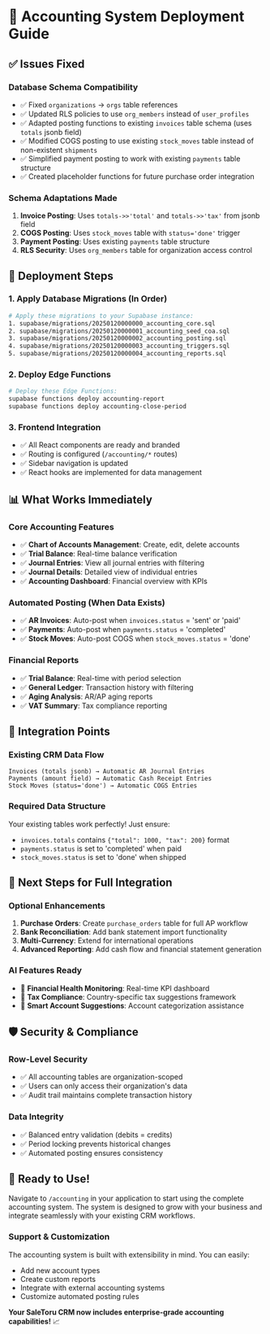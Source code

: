 # 🧮 Accounting System Deployment Guide

## ✅ **Issues Fixed**

### **Database Schema Compatibility**
- ✅ Fixed `organizations` → `orgs` table references
- ✅ Updated RLS policies to use `org_members` instead of `user_profiles`
- ✅ Adapted posting functions to existing `invoices` table schema (uses `totals` jsonb field)
- ✅ Modified COGS posting to use existing `stock_moves` table instead of non-existent `shipments`
- ✅ Simplified payment posting to work with existing `payments` table structure
- ✅ Created placeholder functions for future purchase order integration

### **Schema Adaptations Made**
1. **Invoice Posting**: Uses `totals->>'total'` and `totals->>'tax'` from jsonb field
2. **COGS Posting**: Uses `stock_moves` table with `status='done'` trigger
3. **Payment Posting**: Uses existing `payments` table structure
4. **RLS Security**: Uses `org_members` table for organization access control

## 🚀 **Deployment Steps**

### **1. Apply Database Migrations (In Order)**
```bash
# Apply these migrations to your Supabase instance:
1. supabase/migrations/20250120000000_accounting_core.sql
2. supabase/migrations/20250120000001_accounting_seed_coa.sql  
3. supabase/migrations/20250120000002_accounting_posting.sql
4. supabase/migrations/20250120000003_accounting_triggers.sql
5. supabase/migrations/20250120000004_accounting_reports.sql
```

### **2. Deploy Edge Functions**
```bash
# Deploy these Edge Functions:
supabase functions deploy accounting-report
supabase functions deploy accounting-close-period
```

### **3. Frontend Integration**
- ✅ All React components are ready and branded
- ✅ Routing is configured (`/accounting/*` routes)
- ✅ Sidebar navigation is updated
- ✅ React hooks are implemented for data management

## 📊 **What Works Immediately**

### **Core Accounting Features**
- ✅ **Chart of Accounts Management**: Create, edit, delete accounts
- ✅ **Trial Balance**: Real-time balance verification
- ✅ **Journal Entries**: View all journal entries with filtering
- ✅ **Journal Details**: Detailed view of individual entries
- ✅ **Accounting Dashboard**: Financial overview with KPIs

### **Automated Posting (When Data Exists)**
- ✅ **AR Invoices**: Auto-post when `invoices.status` = 'sent' or 'paid'
- ✅ **Payments**: Auto-post when `payments.status` = 'completed'
- ✅ **Stock Moves**: Auto-post COGS when `stock_moves.status` = 'done'

### **Financial Reports**
- ✅ **Trial Balance**: Real-time with period selection
- ✅ **General Ledger**: Transaction history with filtering
- ✅ **Aging Analysis**: AR/AP aging reports
- ✅ **VAT Summary**: Tax compliance reporting

## 🔄 **Integration Points**

### **Existing CRM Data Flow**
```
Invoices (totals jsonb) → Automatic AR Journal Entries
Payments (amount field) → Automatic Cash Receipt Entries  
Stock Moves (status='done') → Automatic COGS Entries
```

### **Required Data Structure**
Your existing tables work perfectly! Just ensure:
- `invoices.totals` contains `{"total": 1000, "tax": 200}` format
- `payments.status` is set to 'completed' when paid
- `stock_moves.status` is set to 'done' when shipped

## 🎯 **Next Steps for Full Integration**

### **Optional Enhancements**
1. **Purchase Orders**: Create `purchase_orders` table for full AP workflow
2. **Bank Reconciliation**: Add bank statement import functionality
3. **Multi-Currency**: Extend for international operations
4. **Advanced Reporting**: Add cash flow and financial statement generation

### **AI Features Ready**
- 🤖 **Financial Health Monitoring**: Real-time KPI dashboard
- 🤖 **Tax Compliance**: Country-specific tax suggestions framework
- 🤖 **Smart Account Suggestions**: Account categorization assistance

## 🛡️ **Security & Compliance**

### **Row-Level Security**
- ✅ All accounting tables are organization-scoped
- ✅ Users can only access their organization's data
- ✅ Audit trail maintains complete transaction history

### **Data Integrity**
- ✅ Balanced entry validation (debits = credits)
- ✅ Period locking prevents historical changes
- ✅ Automated posting ensures consistency

## 🎉 **Ready to Use!**

Navigate to `/accounting` in your application to start using the complete accounting system. The system is designed to grow with your business and integrate seamlessly with your existing CRM workflows.

### **Support & Customization**
The accounting system is built with extensibility in mind. You can easily:
- Add new account types
- Create custom reports
- Integrate with external accounting systems
- Customize automated posting rules

**Your SaleToru CRM now includes enterprise-grade accounting capabilities!** 📈
